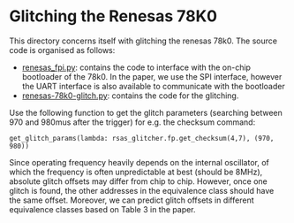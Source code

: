 # Glitching the Renesas 78K0

This directory concerns itself with glitching the renesas 78k0. The source code is organised as follows:

- [renesas\_fpi.py](renesas_fpi.py): contains the code to interface with the on-chip bootloader of the 78k0. In the paper, we use the SPI interface, however the UART interface is also available to communicate with the bootloader
- [renesas-78k0-glitch.py](renesas-78k0-glitch.py): contains the code for the glitching. 

Use the following function to get the glitch parameters (searching between 970 and 980mus after the trigger) for e.g. the checksum command:

```
get_glitch_params(lambda: rsas_glitcher.fp.get_checksum(4,7), (970, 980))
```

Since operating frequency heavily depends on the internal oscillator, of which the frequency is often unpredictable at best (should be 8MHz), absolute glitch offsets may differ from chip to chip. However, once one glitch is found, the other addresses in the equivalence class should have the same offset. Moreover, we can predict glitch offsets in different equivalence classes based on Table 3 in the paper. 
